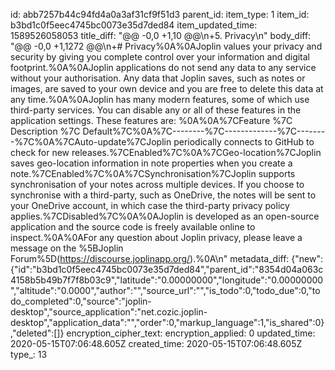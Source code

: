 id: abb7257b44c94fd4a0a3af31cf9f51d3
parent_id: 
item_type: 1
item_id: b3bd1c0f5eec4745bc0073e35d7ded84
item_updated_time: 1589526058053
title_diff: "@@ -0,0 +1,10 @@\n+5. Privacy\n"
body_diff: "@@ -0,0 +1,1272 @@\n+# Privacy%0A%0AJoplin values your privacy and security by giving you complete control over your information and digital footprint.%0A%0AJoplin applications do not send any data to any service without your authorisation. Any data that Joplin saves, such as notes or images, are saved to your own device and you are free to delete this data at any time.%0A%0AJoplin has many modern features, some of which use third-party services. You can disable any or all of these features in the application settings. These features are: %0A%0A%7CFeature %7C Description %7C Default%7C%0A%7C--------%7C-------------%7C--------%7C%0A%7CAuto-update%7CJoplin periodically connects to GitHub to check for new releases.%7CEnabled%7C%0A%7CGeo-location%7CJoplin saves geo-location information in note properties when you create a note.%7CEnabled%7C%0A%7CSynchronisation%7CJoplin supports synchronisation of your notes across multiple devices. If you choose to synchronise with a third-party, such as OneDrive, the notes will be sent to your OneDrive account, in which case the third-party privacy policy applies.%7CDisabled%7C%0A%0AJoplin is developed as an open-source application and the source code is freely available online to inspect.%0A%0AFor any question about Joplin privacy, please leave a message on the %5BJoplin Forum%5D(https://discourse.joplinapp.org/).%0A\n"
metadata_diff: {"new":{"id":"b3bd1c0f5eec4745bc0073e35d7ded84","parent_id":"8354d04a063c4158b5b49b7f7f8b03c9","latitude":"0.00000000","longitude":"0.00000000","altitude":"0.0000","author":"","source_url":"","is_todo":0,"todo_due":0,"todo_completed":0,"source":"joplin-desktop","source_application":"net.cozic.joplin-desktop","application_data":"","order":0,"markup_language":1,"is_shared":0},"deleted":[]}
encryption_cipher_text: 
encryption_applied: 0
updated_time: 2020-05-15T07:06:48.605Z
created_time: 2020-05-15T07:06:48.605Z
type_: 13
